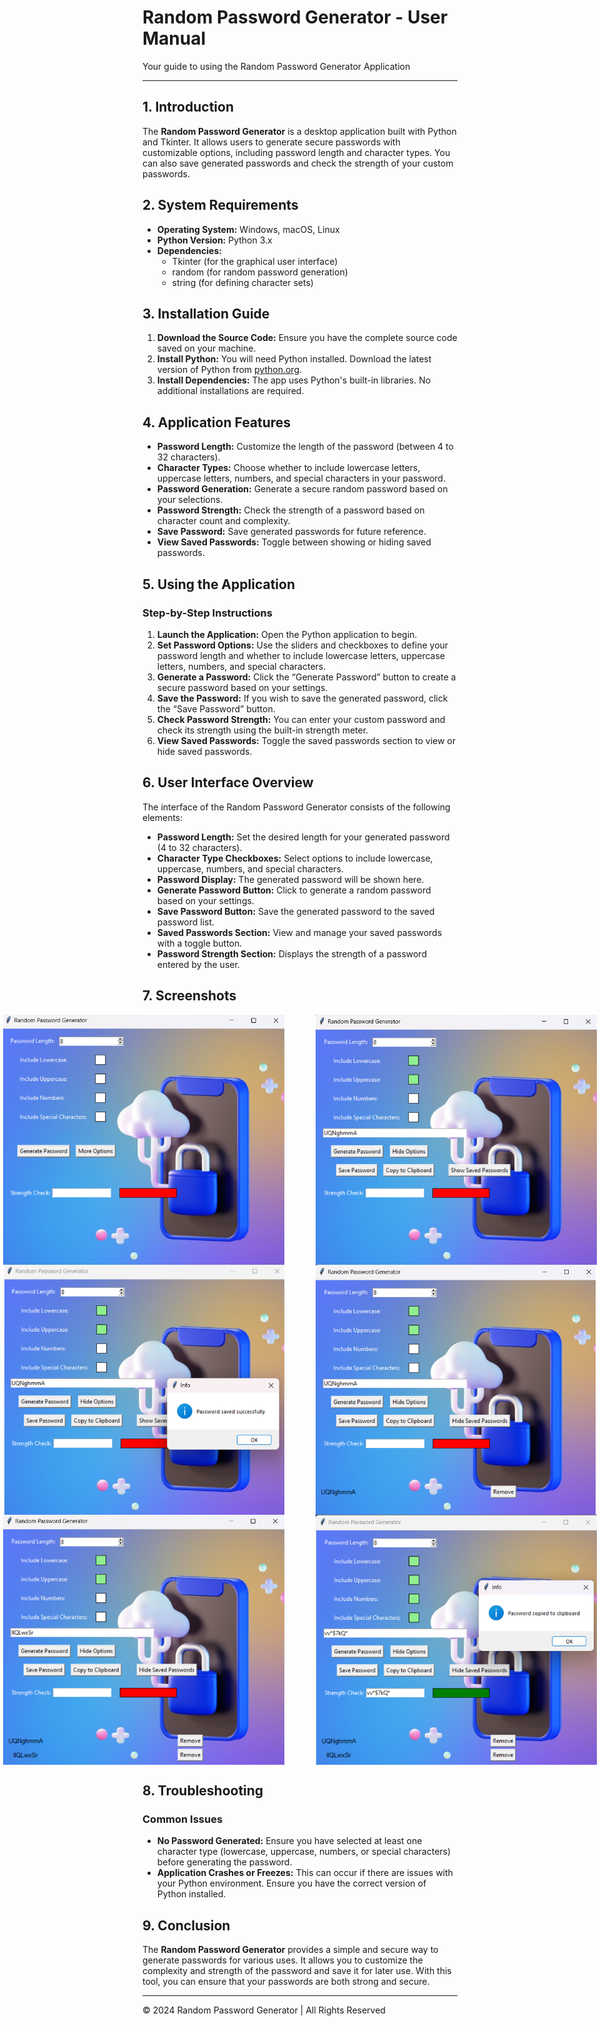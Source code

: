 # Random Password Generator - User Manual

Your guide to using the Random Password Generator Application

---

## 1. Introduction

The **Random Password Generator** is a desktop application built with Python and Tkinter. It allows users to generate secure passwords with customizable options, including password length and character types. You can also save generated passwords and check the strength of your custom passwords.

## 2. System Requirements

- **Operating System:** Windows, macOS, Linux
- **Python Version:** Python 3.x
- **Dependencies:**
  - Tkinter (for the graphical user interface)
  - random (for random password generation)
  - string (for defining character sets)

## 3. Installation Guide

1. **Download the Source Code:** Ensure you have the complete source code saved on your machine.
2. **Install Python:** You will need Python installed. Download the latest version of Python from [python.org](https://www.python.org/downloads/).
3. **Install Dependencies:** The app uses Python's built-in libraries. No additional installations are required.

## 4. Application Features

- **Password Length:** Customize the length of the password (between 4 to 32 characters).
- **Character Types:** Choose whether to include lowercase letters, uppercase letters, numbers, and special characters in your password.
- **Password Generation:** Generate a secure random password based on your selections.
- **Password Strength:** Check the strength of a password based on character count and complexity.
- **Save Password:** Save generated passwords for future reference.
- **View Saved Passwords:** Toggle between showing or hiding saved passwords.

## 5. Using the Application

### Step-by-Step Instructions

1. **Launch the Application:** Open the Python application to begin.
2. **Set Password Options:** Use the sliders and checkboxes to define your password length and whether to include lowercase letters, uppercase letters, numbers, and special characters.
3. **Generate a Password:** Click the “Generate Password” button to create a secure password based on your settings.
4. **Save the Password:** If you wish to save the generated password, click the “Save Password” button.
5. **Check Password Strength:** You can enter your custom password and check its strength using the built-in strength meter.
6. **View Saved Passwords:** Toggle the saved passwords section to view or hide saved passwords.

## 6. User Interface Overview

The interface of the Random Password Generator consists of the following elements:

- **Password Length:** Set the desired length for your generated password (4 to 32 characters).
- **Character Type Checkboxes:** Select options to include lowercase, uppercase, numbers, and special characters.
- **Password Display:** The generated password will be shown here.
- **Generate Password Button:** Click to generate a random password based on your settings.
- **Save Password Button:** Save the generated password to the saved password list.
- **Saved Passwords Section:** View and manage your saved passwords with a toggle button.
- **Password Strength Section:** Displays the strength of a password entered by the user.

## 7. Screenshots

<div style="display: flex; justify-content: center; gap: 50px;">
    <img src="pics/randompasswordss1.png" alt="Stock Price Tracker in Action" width="500" height="400" />
    <img src="pics/randompasswordss2.png" alt="Stock Price Tracker in Action" width="500" height="400" />
</div>
<div style="display: flex; justify-content: center; gap: 50px;">
    <img src="pics/randompasswordss3.png" alt="Stock Price Tracker in Action" width="500" height="400" />
    <img src="pics/randompasswordss4.png" alt="Stock Price Tracker in Action" width="500" height="400" />
</div>
<div style="display: flex; justify-content: center; gap: 50px;">
    <img src="pics/randompasswordss5.png" alt="Stock Price Tracker in Action" width="500" height="400" />
    <img src="pics/randompasswordss6.png" alt="Stock Price Tracker in Action" width="500" height="400" />
</div>

## 8. Troubleshooting

### Common Issues

- **No Password Generated:** Ensure you have selected at least one character type (lowercase, uppercase, numbers, or special characters) before generating the password.
- **Application Crashes or Freezes:** This can occur if there are issues with your Python environment. Ensure you have the correct version of Python installed.

## 9. Conclusion

The **Random Password Generator** provides a simple and secure way to generate passwords for various uses. It allows you to customize the complexity and strength of the password and save it for later use. With this tool, you can ensure that your passwords are both strong and secure.

---

© 2024 Random Password Generator | All Rights Reserved
